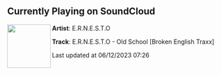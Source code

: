 ## Currently Playing on SoundCloud

[<img align="left" width="100" src="https://i1.sndcdn.com/artworks-WQMbBsVbtqXHKDV9-IRQzjg-t500x500.jpg">](https://soundcloud.com/ernestosbeats/ernesto-old-school-broken-english-traxx)

**Artist**: E.R.N.E.S.T.O 

**Track**: E.R.N.E.S.T.O - Old School [Broken English Traxx]

Last updated at 06/12/2023 07:26
